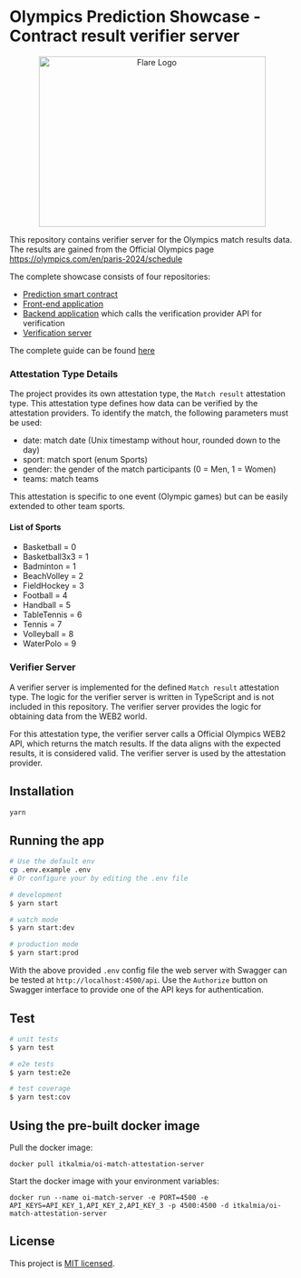
# Olympics Prediction Showcase - Contract result verifier server

<p align="center">
  <a href="https://flare.network/" target="blank"><img src="https://flare.network/wp-content/uploads/Artboard-1-1.svg" width="400" height="300" alt="Flare Logo" /></a>
</p>

This repository contains verifier server for the Olympics match results data.
The results are gained from the Official Olympics page <https://olympics.com/en/paris-2024/schedule>

The complete showcase consists of four repositories:

- [Prediction smart contract](https://github.com/kalmiallc/oi-prediction-smartcontract)
- [Front-end application](https://github.com/kalmiallc/oi-prediction-webapp)
- [Backend application](https://github.com/kalmiallc/oi-prediction-backend) which calls the verification provider API for verification
- [Verification server](https://github.com/kalmiallc/oi-match-attestation-server)

The complete guide can be found [here](https://github.com/kalmiallc/oi-flare-prediction-instructions)

### Attestation Type Details

The project provides its own attestation type, the `Match result` attestation type. This attestation type defines how data can be verified by the attestation providers. To identify the match, the following parameters must be used:

- date: match date (Unix timestamp without hour, rounded down to the day)
- sport: match sport (enum Sports)
- gender: the gender of the match participants (0 = Men, 1 = Women)
- teams: match teams

This attestation is specific to one event (Olympic games) but can be easily extended to other team sports.

#### List of Sports

- Basketball = 0
- Basketball3x3 = 1
- Badminton = 1
- BeachVolley = 2
- FieldHockey = 3
- Football = 4
- Handball = 5
- TableTennis = 6
- Tennis = 7
- Volleyball = 8
- WaterPolo = 9

### Verifier Server

A verifier server is implemented for the defined `Match result` attestation type. The logic for the verifier server is written in TypeScript and is not included in this repository. The verifier server provides the logic for obtaining data from the WEB2 world.

For this attestation type, the verifier server calls a Official Olympics WEB2 API, which returns the match results. If the data aligns with the expected results, it is considered valid. The verifier server is used by the attestation provider.

## Installation

```bash
yarn
```

## Running the app

```bash
# Use the default env 
cp .env.example .env
# Or configure your by editing the .env file

# development
$ yarn start

# watch mode
$ yarn start:dev

# production mode
$ yarn start:prod
```

With the above provided `.env` config file the web server with Swagger can be tested at `http://localhost:4500/api`. Use the `Authorize` button on Swagger interface to provide one of the API keys for authentication.

## Test

```bash
# unit tests
$ yarn test

# e2e tests
$ yarn test:e2e

# test coverage
$ yarn test:cov
```


## Using the pre-built docker image

Pull the docker image:
```
docker pull itkalmia/oi-match-attestation-server
```

Start the docker image with your environment variables:
```
docker run --name oi-match-server -e PORT=4500 -e API_KEYS=API_KEY_1,API_KEY_2,API_KEY_3 -p 4500:4500 -d itkalmia/oi-match-attestation-server
```

## License

This project is [MIT licensed](LICENSE.md).
